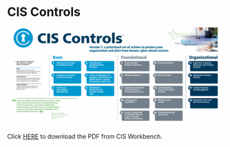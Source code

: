 # CIS Controls

![common-language-for-computer-security-incidents-img](../static/images/cis-controls-v7.png)

Click [HERE](https://workbench.cisecurity.org/files/2312/download/2608) to download the PDF from CIS Workbench.